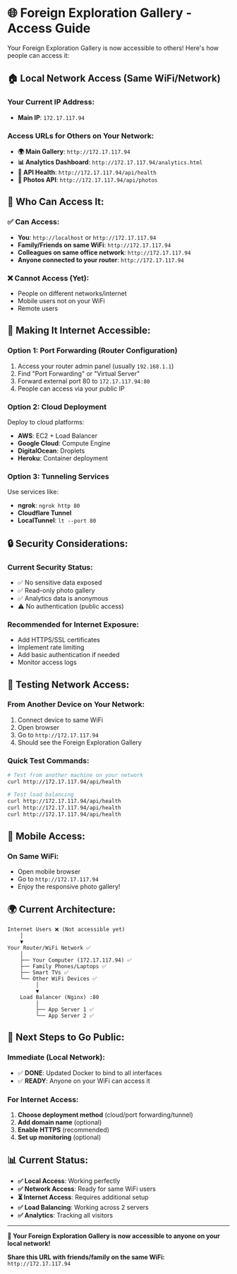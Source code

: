 # 🌐 Foreign Exploration Gallery - Access Guide

Your Foreign Exploration Gallery is now accessible to others! Here's how people can access it:

## 🏠 **Local Network Access (Same WiFi/Network)**

### **Your Current IP Address:**
- **Main IP**: `172.17.117.94`

### **Access URLs for Others on Your Network:**
- **🌍 Main Gallery**: `http://172.17.117.94`
- **📊 Analytics Dashboard**: `http://172.17.117.94/analytics.html`
- **🔧 API Health**: `http://172.17.117.94/api/health`
- **📸 Photos API**: `http://172.17.117.94/api/photos`

## 👥 **Who Can Access It:**

### ✅ **Can Access:**
- **You**: `http://localhost` or `http://172.17.117.94`
- **Family/Friends on same WiFi**: `http://172.17.117.94`
- **Colleagues on same office network**: `http://172.17.117.94`
- **Anyone connected to your router**: `http://172.17.117.94`

### ❌ **Cannot Access (Yet):**
- People on different networks/internet
- Mobile users not on your WiFi
- Remote users

## 🚀 **Making It Internet Accessible:**

### **Option 1: Port Forwarding (Router Configuration)**
1. Access your router admin panel (usually `192.168.1.1`)
2. Find "Port Forwarding" or "Virtual Server"
3. Forward external port 80 to `172.17.117.94:80`
4. People can access via your public IP

### **Option 2: Cloud Deployment**
Deploy to cloud platforms:
- **AWS**: EC2 + Load Balancer
- **Google Cloud**: Compute Engine
- **DigitalOcean**: Droplets
- **Heroku**: Container deployment

### **Option 3: Tunneling Services**
Use services like:
- **ngrok**: `ngrok http 80`
- **Cloudflare Tunnel**
- **LocalTunnel**: `lt --port 80`

## 🔒 **Security Considerations:**

### **Current Security Status:**
- ✅ No sensitive data exposed
- ✅ Read-only photo gallery
- ✅ Analytics data is anonymous
- ⚠️ No authentication (public access)

### **Recommended for Internet Exposure:**
- Add HTTPS/SSL certificates
- Implement rate limiting
- Add basic authentication if needed
- Monitor access logs

## 🧪 **Testing Network Access:**

### **From Another Device on Your Network:**
1. Connect device to same WiFi
2. Open browser
3. Go to `http://172.17.117.94`
4. Should see the Foreign Exploration Gallery

### **Quick Test Commands:**
```bash
# Test from another machine on your network
curl http://172.17.117.94/api/health

# Test load balancing
curl http://172.17.117.94/api/health
curl http://172.17.117.94/api/health
curl http://172.17.117.94/api/health
```

## 📱 **Mobile Access:**

### **On Same WiFi:**
- Open mobile browser
- Go to `http://172.17.117.94`
- Enjoy the responsive photo gallery!

## 🌍 **Current Architecture:**

```
Internet Users ❌ (Not accessible yet)
    │
    ▼
Your Router/WiFi Network ✅
    │
    ├── Your Computer (172.17.117.94) ✅
    ├── Family Phones/Laptops ✅
    ├── Smart TVs ✅
    └── Other WiFi Devices ✅
         │
         ▼
    Load Balancer (Nginx) :80
         │
         ├── App Server 1 ✅
         └── App Server 2 ✅
```

## 🎯 **Next Steps to Go Public:**

### **Immediate (Local Network):**
- ✅ **DONE**: Updated Docker to bind to all interfaces
- ✅ **READY**: Anyone on your WiFi can access it

### **For Internet Access:**
1. **Choose deployment method** (cloud/port forwarding/tunnel)
2. **Add domain name** (optional)
3. **Enable HTTPS** (recommended)
4. **Set up monitoring** (optional)

## 📊 **Current Status:**

- **✅ Local Access**: Working perfectly
- **✅ Network Access**: Ready for same WiFi users
- **⏳ Internet Access**: Requires additional setup
- **✅ Load Balancing**: Working across 2 servers
- **✅ Analytics**: Tracking all visitors

---

**🎉 Your Foreign Exploration Gallery is now accessible to anyone on your local network!**

**Share this URL with friends/family on the same WiFi:** `http://172.17.117.94`